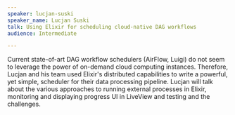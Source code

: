 ```yaml
---
speaker: lucjan-suski
speaker_name: Lucjan Suski
talk: Using Elixir for scheduling cloud-native DAG workflows
audience: Intermediate

---
```

<p>Current state-of-art DAG workflow schedulers (AirFlow, Luigi) do not seem to leverage the power of on-demand cloud computing instances. Therefore, Lucjan and his team used Elixir's distributed capabilities to write a powerful, yet simple, scheduler for their data processing pipeline. Lucjan will talk about the various approaches to running external processes in Elixir, monitoring and displaying progress UI in LiveView and testing and the challenges.</p>